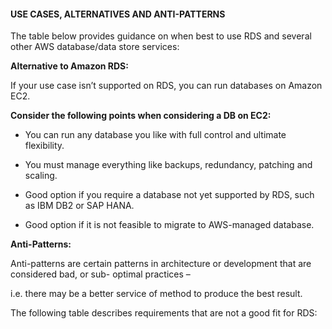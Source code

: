 #### USE CASES, ALTERNATIVES AND ANTI-PATTERNS

The table below provides guidance on when best to use RDS and several other AWS
database/data store services:

**Alternative to Amazon RDS:**

If your use case isn’t supported on RDS, you can run databases on Amazon EC2.

**Consider the following points when considering a DB on EC2:**

- You can run any database you like with full control and ultimate flexibility.

- You must manage everything like backups, redundancy, patching and scaling.

- Good option if you require a database not yet supported by RDS, such as IBM
  DB2 or SAP HANA.

- Good option if it is not feasible to migrate to AWS-managed database.

**Anti-Patterns:**

Anti-patterns are certain patterns in architecture or development that are
considered bad, or sub- optimal practices –

i.e. there may be a better service of method to produce the best result.

The following table describes requirements that are not a good fit for RDS:

